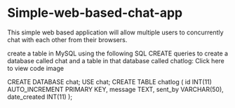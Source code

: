 # Simple-web-based-chat-app
This simple web based application will allow multiple users to concurrently chat with each other from their browsers.

create a table in MySQL using the following SQL CREATE queries to create a database called chat and a table in that database called chatlog:
Click here to view code image

CREATE DATABASE chat;
USE chat;
CREATE TABLE chatlog (
     id INT(11) AUTO_INCREMENT PRIMARY KEY,
     message TEXT,
     sent_by VARCHAR(50),
     date_created INT(11)
);
